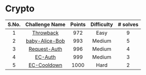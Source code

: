 # Crypto

|S.No.| Challenge Name | Points | Difficulty |# solves|
|:---:|:--------------:|:------:|:----------:|:-----:|
|1| [Throwback](Throwback/)| 972 | Easy       | 9    |
| 2| [baby-Alice-Bob](baby-Alice-Bob/)| 993| Medium|5|
|3|[Request-Auth](Request-Auth/)| 996| Medium| 4|
|4|[EC-Auth](EC-Auth/)|999| Medium| 3|
|5|[EC-Cooldown](EC-Cooldown/)|1000|Hard|2|
